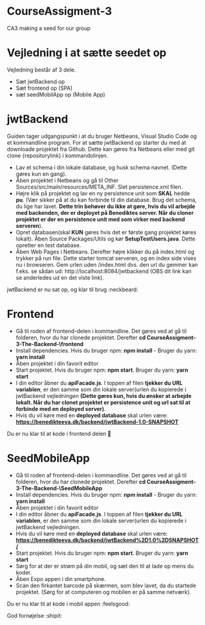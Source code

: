# CourseAssigment-3
CA3 making a seed for our group

# Vejledning i at sætte seedet op
Vejledning består af 3 dele.
* Sæt jwtBackend op 
* Sæt frontend op (SPA)
* sæt seedMobilApp op (Mobile App)

# jwtBackend
Guiden tager udgangspunkt i at du bruger Netbeans, Visual Studio Code og et kommandline program. For at sætte jwtBackend op starter du med at downloade projektet fra Github. Dette kan gøres fra Netbeans eller med git clone {repositorylink} i kommandolinjen.

* Lav et schema i din lokale database, og husk schema navnet. (Dette gøres kun en gang).
* Åben projektet i Netbeans og gå til Other Sources/src/main/resources/META_INF. Slet persistence.xml filen.
* Højre klik på projektet og lav en ny persistence unit som **SKAL** hedde **pu**. (Vær sikker på at du kan forbinde til din database. Brug det schema, du lige har lavet. **Dette trin behøver du ikke at gøre, hvis du vil arbejde med backenden, der er deployet på Benediktes server. Når du cloner projektet er der en persistence unit med som virker med backend serveren**).
* Opret databasen(skal **KUN** gøres hvis det er første gang projektet køres lokalt). Åben Source Packages/Utils og kør **SetupTestUsers.java**. Dette opretter en test database.
* Åben Web Pages i Netbeans. Derefter højre klikker du på index.html og trykker på run file. Dette starter tomcat serveren, og en index side vises nu i browseren. Gem urlen uden /index.html dvs. den url du gemmer kan f.eks. se sådan ud: http://localhost:8084/jwtbackend (OBS dit link kan se anderledes ud en det viste link).

jwtBackend er nu sat op, og klar til brug :neckbeard:

# Frontend
* Gå til roden af frontend-delen i kommandline. Det gøres ved at gå til folderen, hvor du har clonede projektet. Derefter **cd CourseAssigment-3-The-Backend-\frontend** 
* Install dependencies. Hvis du bruger npm: **npm install** - Bruger du yarn: **yarn install**
* Åben projektet i din favorit editor
* Start projektet. Hvis du bruger npm: **npm start**. Bruger du yarn: **yarn start**
* I din editor åbner du **apiFacade.js**. I toppen af filen **tjekker du URL variablen**, er den samme som din lokale server(urlen du kopierede i jwtBackend vejledningen **(Dette gøres kun, hvis du ønsker at arbejde lokalt. Når du har clonet projektet er persistence unit og url sat til at forbinde med en deployed server)**.
* Hvis du vil køre med en **deployed database** skal urlen være: **https://benedikteeva.dk/backend/jwtBackend-1.0-SNAPSHOT**

Du er nu klar til at kode i frontend delen :man:

# SeedMobileApp
* Gå til roden af frontend-delen i kommandline. Det gøres ved at gå til folderen, hvor du har clonede projektet. Derefter **cd CourseAssigment-3-The-Backend-\SeedMobileApp** 
* Install dependencies. Hvis du bruger npm: **npm install** - Bruger du yarn: **yarn install**
* Åben projektet i din favorit editor
* I din editor åbner du **apiFacade.js**. I toppen af filen **tjekker du URL variablen**, er den samme som din lokale server(urlen du kopierede i jwtBackend vejledningen.
* Hvis du vil køre med en **deployed database** skal urlen være: **https://benedikteeva.dk/backend/jwtBackend%2D1.0%2DSNAPSHOT/**
* Start projektet. Hvis du bruger npm: **npm start**. Bruger du yarn: **yarn start**
* Sørg for at der er strøm på din mobil, og sæt den til at lade op mens du koder.
* Åben Expo appen i din smartphone.
* Scan den firkantet barcode på skærmen, som blev lavet, da du startede projektet. (Sørg for at computeren og mobilen er på samme netværk).

Du er nu klar til at kode i mobil appen :feelsgood:

God fornøjelse :shipit:
